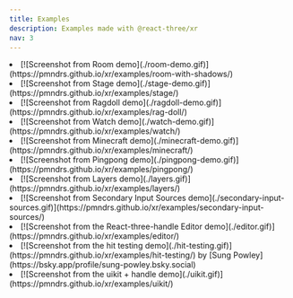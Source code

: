 ```yaml
---
title: Examples
description: Examples made with @react-three/xr
nav: 3
---
```


<Grid cols={3}>
  <li>
    [![Screenshot from Room demo](./room-demo.gif)](https://pmndrs.github.io/xr/examples/room-with-shadows/)
  </li>
  <li>
    [![Screenshot from Stage demo](./stage-demo.gif)](https://pmndrs.github.io/xr/examples/stage/)
  </li>
  <li>
    [![Screenshot from Ragdoll demo](./ragdoll-demo.gif)](https://pmndrs.github.io/xr/examples/rag-doll/)
  </li>
  <li>
    [![Screenshot from Watch demo](./watch-demo.gif)](https://pmndrs.github.io/xr/examples/watch/)
  </li>
  <li>
    [![Screenshot from Minecraft demo](./minecraft-demo.gif)](https://pmndrs.github.io/xr/examples/minecraft/)
  </li>
  <li>
    [![Screenshot from Pingpong demo](./pingpong-demo.gif)](https://pmndrs.github.io/xr/examples/pingpong/)
  </li>
  <li>
    [![Screenshot from Layers demo](./layers.gif)](https://pmndrs.github.io/xr/examples/layers/)
  </li>
  <li>
    [![Screenshot from Secondary Input Sources demo](./secondary-input-sources.gif)](https://pmndrs.github.io/xr/examples/secondary-input-sources/)
  </li>
  <li>
    [![Screenshot from the React-three-handle Editor demo](./editor.gif)](https://pmndrs.github.io/xr/examples/editor/)
  </li>
  <li>
    [![Screenshot from the hit testing demo](./hit-testing.gif)](https://pmndrs.github.io/xr/examples/hit-testing/)
    by [Sung Powley](https://bsky.app/profile/sung-powley.bsky.social) 
  </li>
  <li>
    [![Screenshot from the uikit + handle demo](./uikit.gif)](https://pmndrs.github.io/xr/examples/uikit/)
  </li>
</Grid>
